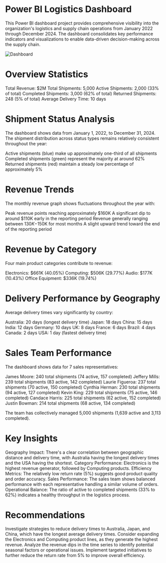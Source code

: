 # Power BI Logistics Dashboard
This Power BI dashboard project provides comprehensive visibility into the organization's logistics and supply chain operations from January 2022 through December 2024. The dashboard consolidates key performance indicators and visualizations to enable data-driven decision-making across the supply chain.

![Dashboard]([https://github.com/username/repository/blob/main/image.jpg](https://github.com/maneeshmm/Power-BI-Logistics-Dashboard/blob/main/Logistics%20Data.png))

# Overview Statistics

Total Revenue: $2M
Total Shipments: 5,000
Active Shipments: 2,000 (33% of total)
Completed Shipments: 3,000 (62% of total)
Returned Shipments: 248 (5% of total)
Average Delivery Time: 10 days

# Shipment Status Analysis
The dashboard shows data from January 1, 2022, to December 31, 2024. The shipment distribution across status types remains relatively consistent throughout the year:

Active shipments (blue) make up approximately one-third of all shipments
Completed shipments (green) represent the majority at around 62%
Returned shipments (red) maintain a steady low percentage of approximately 5%

# Revenue Trends
The monthly revenue graph shows fluctuations throughout the year with:

Peak revenue points reaching approximately $160K
A significant dip to around $110K early in the reporting period
Revenue generally ranging between $130K-$150K for most months
A slight upward trend toward the end of the reporting period

# Revenue by Category
Four main product categories contribute to revenue:

Electronics: $661K (40.05%)
Computing: $506K (29.77%)
Audio: $177K (10.43%)
Office Equipment: $336K (19.74%)

# Delivery Performance by Geography
Average delivery times vary significantly by country:

Australia: 20 days (longest delivery time)
Japan: 18 days
China: 15 days
India: 12 days
Germany: 10 days
UK: 8 days
France: 6 days
Brazil: 4 days
Canada: 2 days
USA: 1 day (fastest delivery time)

# Sales Team Performance
The dashboard shows data for 7 sales representatives:

James Moore: 240 total shipments (74 active, 157 completed)
Jeffery Mills: 239 total shipments (83 active, 142 completed)
Laurie Figueroa: 237 total shipments (70 active, 150 completed)
Cynthia Herman: 230 total shipments (94 active, 127 completed)
Kevin King: 229 total shipments (75 active, 146 completed)
Candace Harris: 225 total shipments (62 active, 152 completed)
Justin Bowman: 214 total shipments (68 active, 134 completed)

The team has collectively managed 5,000 shipments (1,639 active and 3,113 completed).
# Key Insights

Geography Impact: There's a clear correlation between geographic distance and delivery time, with Australia having the longest delivery times and the USA having the shortest.
Category Performance: Electronics is the highest revenue generator, followed by Computing products.
Efficiency Metrics: The relatively low return rate (5%) suggests good product quality and order accuracy.
Sales Performance: The sales team shows balanced performance with each representative handling a similar volume of orders.
Operational Balance: The ratio of active to completed shipments (33% to 62%) indicates a healthy throughput in the logistics process.

# Recommendations

Investigate strategies to reduce delivery times to Australia, Japan, and China, which have the longest average delivery times.
Consider expanding the Electronics and Computing product lines, as they generate the highest revenue.
Analyze the revenue dips in the time series to identify potential seasonal factors or operational issues.
Implement targeted initiatives to further reduce the return rate from 5% to improve overall efficiency.
